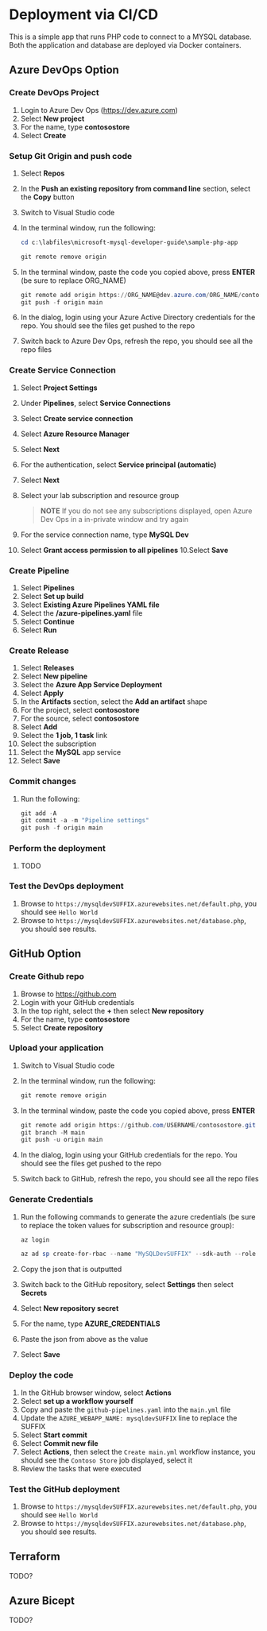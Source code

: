 # Deployment via CI/CD

This is a simple app that runs PHP code to connect to a MYSQL database.  Both the application and database are deployed via Docker containers.

## Azure DevOps Option

### Create DevOps Project

1. Login to Azure Dev Ops (https://dev.azure.com)
2. Select **New project**
3. For the name, type **contosostore**
4. Select **Create**

### Setup Git Origin and push code

1. Select **Repos**
2. In the **Push an existing repository from command line** section, select the **Copy** button
3. Switch to Visual Studio code
4. In the terminal window, run the following:

    ```powershell
    cd c:\labfiles\microsoft-mysql-developer-guide\sample-php-app

    git remote remove origin
    ```

5. In the terminal window, paste the code you copied above, press **ENTER** (be sure to replace ORG_NAME)

    ```powershell
    git remote add origin https://ORG_NAME@dev.azure.com/ORG_NAME/contosostore/_git/contosostore
    git push -f origin main
    ```

6. In the dialog, login using your Azure Active Directory credentials for the repo.  You should see the files get pushed to the repo
7. Switch back to Azure Dev Ops, refresh the repo, you should see all the repo files

### Create Service Connection

1. Select **Project Settings**
2. Under **Pipelines**, select **Service Connections**
3. Select **Create service connection**
4. Select **Azure Resource Manager**
5. Select **Next**
6. For the authentication, select **Service principal (automatic)**
7. Select **Next**
8. Select your lab subscription and resource group

    > **NOTE** If you do not see any subscriptions displayed, open Azure Dev Ops in a in-private window and try again

9. For the service connection name, type **MySQL Dev**
10. Select **Grant access permission to all pipelines**
10.Select **Save**

### Create Pipeline

1. Select **Pipelines**
2. Select **Set up build**
3. Select **Existing Azure Pipelines YAML file**
4. Select the **/azure-pipelines.yaml** file
5. Select **Continue**
6. Select **Run**

### Create Release

1. Select **Releases**
2. Select **New pipeline**
3. Select the **Azure App Service Deployment**
4. Select **Apply**
5. In the **Artifacts** section, select the **Add an artifact** shape
6. For the project, select **contosostore**
7. For the source, select **contosostore**
8. Select **Add**
9. Select the **1 job, 1 task** link
10. Select the subscription
11. Select the **MySQL** app service
12. Select **Save**

### Commit changes

1. Run the following:

    ```powershell
    git add -A
    git commit -a -m "Pipeline settings"
    git push -f origin main
    ```

### Perform the deployment

1. TODO

### Test the DevOps deployment

1. Browse to `https://mysqldevSUFFIX.azurewebsites.net/default.php`, you should see `Hello World`
2. Browse to `https://mysqldevSUFFIX.azurewebsites.net/database.php`, you should see results.

## GitHub Option

### Create Github repo

1. Browse to https://github.com
2. Login with your GitHub credentials
3. In the top right, select the **+** then select **New repository**
4. For the name, type **contosostore**
5. Select **Create repository**

### Upload your application

1. Switch to Visual Studio code
2. In the terminal window, run the following:

    ```powershell
    git remote remove origin
    ```

3. In the terminal window, paste the code you copied above, press **ENTER**

    ```powershell
    git remote add origin https://github.com/USERNAME/contosostore.git
    git branch -M main
    git push -u origin main
    ```

4. In the dialog, login using your GitHub credentials for the repo.  You should see the files get pushed to the repo
5. Switch back to GitHub, refresh the repo, you should see all the repo files

### Generate Credentials

1. Run the following commands to generate the azure credentials (be sure to replace the token values for subscription and resource group):

    ```PowerShell
    az login

    az ad sp create-for-rbac --name "MySQLDevSUFFIX" --sdk-auth --role contributor --scopes /subscriptions/{subscription-id}/resourceGroups/{resource-group}
    ```

2. Copy the json that is outputted
3. Switch back to the GitHub repository, select **Settings** then select **Secrets**
4. Select **New repository secret**
5. For the name, type **AZURE_CREDENTIALS**
6. Paste the json from above as the value
7. Select **Save**

### Deploy the code

1. In the GitHub browser window, select **Actions**
2. Select **set up a workflow yourself**
3. Copy and paste the `github-pipelines.yaml` into the `main.yml` file
4. Update the `AZURE_WEBAPP_NAME: mysqldevSUFFIX` line to replace the SUFFIX
5. Select **Start commit**
6. Select **Commit new file**
7. Select **Actions**, then select the `Create main.yml` workflow instance, you should see the `Contoso Store` job displayed, select it
8. Review the tasks that were executed

### Test the GitHub deployment

1. Browse to `https://mysqldevSUFFIX.azurewebsites.net/default.php`, you should see `Hello World`
2. Browse to `https://mysqldevSUFFIX.azurewebsites.net/database.php`, you should see results.

## Terraform

TODO?

## Azure Bicept

TODO?